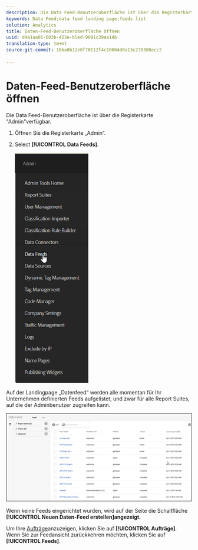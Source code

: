 ```yaml
---
description: Die Data Feed-Benutzeroberfläche ist über die Registerkarte "Admin"verfügbar.
keywords: Data Feed;data feed landing page;feeds list
solution: Analytics
title: Daten-Feed-Benutzeroberfläche öffnen
uuid: d4a1aa01-603b-423e-b5ed-9091c39aa14b
translation-type: tm+mt
source-git-commit: 16ba0b12e0f70112f4c10804d0a13c278388ecc2

---
```



# Daten-Feed-Benutzeroberfläche öffnen

Die Data Feed-Benutzeroberfläche ist über die Registerkarte "Admin"verfügbar.

1. Öffnen Sie die Registerkarte „Admin“. 
1. Select **[!UICONTROL Data Feeds]**.

   ![Menü "Experience Cloud"](assets/AdminMenu.png)

Auf der Landingpage „Datenfeed“ werden alle momentan für Ihr Unternehmen definierten Feeds aufgelistet, und zwar für alle Report Suites, auf die der Adminbenutzer zugreifen kann.

![Liste der Datenfeeds](assets/feeds.png)

Wenn keine Feeds eingerichtet wurden, wird auf der Seite die Schaltfläche **[!UICONTROL Neuen Daten-Feed erstellen]angezeigt.**

Um Ihre [Aufträge](/help/export/analytics-data-feed/c-data-feed-actions/t-feed-job-history.md)anzuzeigen, klicken Sie auf **[!UICONTROL Aufträge]**. Wenn Sie zur Feedansicht zurückkehren möchten, klicken Sie auf **[!UICONTROL Feeds]**.
